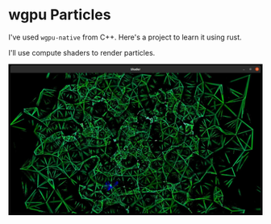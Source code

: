 # wgpu Particles

I've used `wgpu-native` from C++. Here's a project to learn it using rust.

I'll use compute shaders to render particles.

![Compute shader](./ComputeShader.jpg)
